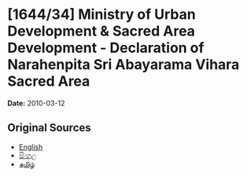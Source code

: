 # [1644/34] Ministry of Urban Development & Sacred Area Development - Declaration of Narahenpita Sri Abayarama Vihara Sacred Area

**Date:** 2010-03-12

## Original Sources

- [English](https://documents.gov.lk/view/extra-gazettes/2010/3/1644-34_E.pdf)
- [සිංහල](https://documents.gov.lk/view/extra-gazettes/2010/3/1644-34_S.pdf)
- [தமிழ்](https://documents.gov.lk/view/extra-gazettes/2010/3/1644-34_T.pdf)
